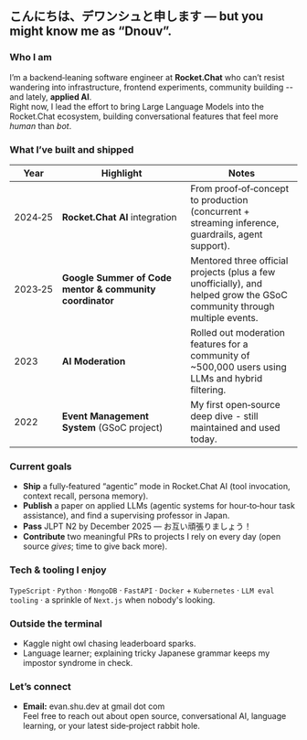 ## こんにちは、デワンシュと申します — but you might know me as “Dnouv”.

### Who I am
I’m a backend‑leaning software engineer at **Rocket.Chat** who can’t resist wandering into infrastructure, frontend experiments, community building -- and lately, **applied AI**.  
Right now, I lead the effort to bring Large Language Models into the Rocket.Chat ecosystem, building conversational features that feel more *human* than *bot*.

### What I’ve built and shipped
| Year | Highlight | Notes |
|------|-----------|-------|
| 2024‑25 | **Rocket.Chat AI** integration | From proof‑of‑concept to production (concurrent + streaming inference, guardrails, agent support). |
| 2023‑25 | **Google Summer of Code mentor & community coordinator** | Mentored three official projects (plus a few unofficially), and helped grow the GSoC community through multiple events. |
| 2023 | **AI Moderation** | Rolled out moderation features for a community of ~500,000 users using LLMs and hybrid filtering. |
| 2022 | **Event Management System** (GSoC project) | My first open‑source deep dive - still maintained and used today. |

### Current goals
- **Ship** a fully‑featured “agentic” mode in Rocket.Chat AI (tool invocation, context recall, persona memory).  
- **Publish** a paper on applied LLMs (agentic systems for hour‑to‑hour task assistance), and find a supervising professor in Japan.  
- **Pass** JLPT N2 by December 2025 — お互い頑張りましょう！  
- **Contribute** two meaningful PRs to projects I rely on every day (open source *gives*; time to give back more).

### Tech & tooling I enjoy
`TypeScript` · `Python` · `MongoDB` · `FastAPI` · `Docker` + `Kubernetes` · `LLM eval tooling` · a sprinkle of `Next.js` when nobody's looking.

### Outside the terminal
- Kaggle night owl chasing leaderboard sparks.  
- Language learner; explaining tricky Japanese grammar keeps my impostor syndrome in check.

### Let’s connect
- **Email:** evan.shu.dev at gmail dot com  
Feel free to reach out about open source, conversational AI, language learning, or your latest side‑project rabbit hole.
